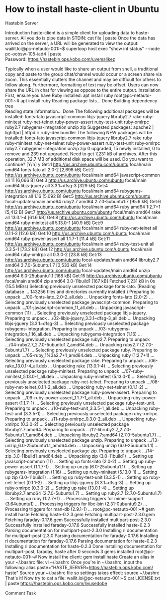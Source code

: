 # How to install haste-client in Ubuntu
Hastebin Server

Introduction
haste-client is a simple client for uploading data to haste-server. All you do is pipe data in STDIN:
cat file | paste
Once the data has arrived on the server, a URL will be generated to view the output:
wailit.loi@pc-netauto-001:~$ superloop host exec "show int status" --node pc-oobsw-105-iad4 | paste   
Password: 
https://hastebin.ops.kobo.com/uvemalikez

Typically when a user would like to share an output from shell, a traditional copy and paste to the group chat/channel would occur or a screen share via zoom. This essentially clutters the channel and may be difficult for others to follow along. Furthermore, formatting of text may be offset. Users can now share the URL in chat for viewing as oppose to the entire output.
Installation
First, ensure you have Ruby installed:
apt install ruby
root@pc-netauto-001:~# apt install ruby
Reading package lists... Done
Building dependency tree       
Reading state information... Done
The following additional packages will be installed:
  fonts-lato javascript-common libjs-jquery libruby2.7 rake ruby-minitest ruby-net-telnet ruby-power-assert ruby-test-unit
  ruby-xmlrpc ruby2.7 rubygems-integration unzip zip
Suggested packages:
  apache2 | lighttpd | httpd ri ruby-dev bundler
The following NEW packages will be installed:
  fonts-lato javascript-common libjs-jquery libruby2.7 rake ruby ruby-minitest ruby-net-telnet ruby-power-assert ruby-test-unit
  ruby-xmlrpc ruby2.7 rubygems-integration unzip zip
0 upgraded, 15 newly installed, 0 to remove and 239 not upgraded.
Need to get 7,231 kB of archives.
After this operation, 32.7 MB of additional disk space will be used.
Do you want to continue? [Y/n] y
Get:1 http://us.archive.ubuntu.com/ubuntu focal/main amd64 fonts-lato all 2.0-2 [2,698 kB]
Get:2 http://us.archive.ubuntu.com/ubuntu focal/main amd64 javascript-common all 11 [6,066 B]
Get:3 http://us.archive.ubuntu.com/ubuntu focal/main amd64 libjs-jquery all 3.3.1~dfsg-3 [329 kB]
Get:4 http://us.archive.ubuntu.com/ubuntu focal/main amd64 rubygems-integration all 1.16 [5,092 B]
Get:5 http://us.archive.ubuntu.com/ubuntu focal-updates/main amd64 ruby2.7 amd64 2.7.0-5ubuntu1.7 [95.6 kB]
Get:6 http://us.archive.ubuntu.com/ubuntu focal/main amd64 ruby amd64 1:2.7+1 [5,412 B]
Get:7 http://us.archive.ubuntu.com/ubuntu focal/main amd64 rake all 13.0.1-4 [61.6 kB]
Get:8 http://us.archive.ubuntu.com/ubuntu focal/main amd64 ruby-minitest all 5.13.0-1 [40.9 kB]
Get:9 http://us.archive.ubuntu.com/ubuntu focal/main amd64 ruby-net-telnet all 0.1.1-2 [12.6 kB]
Get:10 http://us.archive.ubuntu.com/ubuntu focal/main amd64 ruby-power-assert all 1.1.7-1 [11.4 kB]
Get:11 http://us.archive.ubuntu.com/ubuntu focal/main amd64 ruby-test-unit all 3.3.5-1 [73.2 kB]
Get:12 http://us.archive.ubuntu.com/ubuntu focal/main amd64 ruby-xmlrpc all 0.3.0-2 [23.8 kB]
Get:13 http://us.archive.ubuntu.com/ubuntu focal-updates/main amd64 libruby2.7 amd64 2.7.0-5ubuntu1.7 [3,533 kB]
Get:14 http://us.archive.ubuntu.com/ubuntu focal-updates/main amd64 unzip amd64 6.0-25ubuntu1.1 [168 kB]
Get:15 http://us.archive.ubuntu.com/ubuntu focal/main amd64 zip amd64 3.0-11build1 [167 kB]
Fetched 7,231 kB in 0s (15.5 MB/s)
Selecting previously unselected package fonts-lato.
(Reading database ... 143256 files and directories currently installed.)
Preparing to unpack .../00-fonts-lato_2.0-2_all.deb ...
Unpacking fonts-lato (2.0-2) ...
Selecting previously unselected package javascript-common.
Preparing to unpack .../01-javascript-common_11_all.deb ...
Unpacking javascript-common (11) ...
Selecting previously unselected package libjs-jquery.
Preparing to unpack .../02-libjs-jquery_3.3.1~dfsg-3_all.deb ...
Unpacking libjs-jquery (3.3.1~dfsg-3) ...
Selecting previously unselected package rubygems-integration.
Preparing to unpack .../03-rubygems-integration_1.16_all.deb ...
Unpacking rubygems-integration (1.16) ...
Selecting previously unselected package ruby2.7.
Preparing to unpack .../04-ruby2.7_2.7.0-5ubuntu1.7_amd64.deb ...
Unpacking ruby2.7 (2.7.0-5ubuntu1.7) ...
Selecting previously unselected package ruby.
Preparing to unpack .../05-ruby_1%3a2.7+1_amd64.deb ...
Unpacking ruby (1:2.7+1) ...
Selecting previously unselected package rake.
Preparing to unpack .../06-rake_13.0.1-4_all.deb ...
Unpacking rake (13.0.1-4) ...
Selecting previously unselected package ruby-minitest.
Preparing to unpack .../07-ruby-minitest_5.13.0-1_all.deb ...
Unpacking ruby-minitest (5.13.0-1) ...
Selecting previously unselected package ruby-net-telnet.
Preparing to unpack .../08-ruby-net-telnet_0.1.1-2_all.deb ...
Unpacking ruby-net-telnet (0.1.1-2) ...
Selecting previously unselected package ruby-power-assert.
Preparing to unpack .../09-ruby-power-assert_1.1.7-1_all.deb ...
Unpacking ruby-power-assert (1.1.7-1) ...
Selecting previously unselected package ruby-test-unit.
Preparing to unpack .../10-ruby-test-unit_3.3.5-1_all.deb ...
Unpacking ruby-test-unit (3.3.5-1) ...
Selecting previously unselected package ruby-xmlrpc.
Preparing to unpack .../11-ruby-xmlrpc_0.3.0-2_all.deb ...
Unpacking ruby-xmlrpc (0.3.0-2) ...
Selecting previously unselected package libruby2.7:amd64.
Preparing to unpack .../12-libruby2.7_2.7.0-5ubuntu1.7_amd64.deb ...
Unpacking libruby2.7:amd64 (2.7.0-5ubuntu1.7) ...
Selecting previously unselected package unzip.
Preparing to unpack .../13-unzip_6.0-25ubuntu1.1_amd64.deb ...
Unpacking unzip (6.0-25ubuntu1.1) ...
Selecting previously unselected package zip.
Preparing to unpack .../14-zip_3.0-11build1_amd64.deb ...
Unpacking zip (3.0-11build1) ...
Setting up javascript-common (11) ...
Setting up fonts-lato (2.0-2) ...
Setting up ruby-power-assert (1.1.7-1) ...
Setting up unzip (6.0-25ubuntu1.1) ...
Setting up rubygems-integration (1.16) ...
Setting up ruby-minitest (5.13.0-1) ...
Setting up zip (3.0-11build1) ...
Setting up ruby-test-unit (3.3.5-1) ...
Setting up ruby-net-telnet (0.1.1-2) ...
Setting up libjs-jquery (3.3.1~dfsg-3) ...
Setting up ruby-xmlrpc (0.3.0-2) ...
Setting up rake (13.0.1-4) ...
Setting up libruby2.7:amd64 (2.7.0-5ubuntu1.7) ...
Setting up ruby2.7 (2.7.0-5ubuntu1.7) ...
Setting up ruby (1:2.7+1) ...
Processing triggers for mime-support (3.64ubuntu1) ...
Processing triggers for libc-bin (2.31-0ubuntu9.2) ...
Processing triggers for man-db (2.9.1-1) ...
root@pc-netauto-001:~# gem install haste
Fetching haste-0.2.3.gem
Fetching multipart-post-2.3.0.gem
Fetching faraday-0.17.6.gem
Successfully installed multipart-post-2.3.0
Successfully installed faraday-0.17.6
Successfully installed haste-0.2.3
Parsing documentation for multipart-post-2.3.0
Installing ri documentation for multipart-post-2.3.0
Parsing documentation for faraday-0.17.6
Installing ri documentation for faraday-0.17.6
Parsing documentation for haste-0.2.3
Installing ri documentation for haste-0.2.3
Done installing documentation for multipart-post, faraday, haste after 0 seconds
3 gems installed
root@pc-netauto-001:~#
Now install the client:
gem install haste
Create an alias in your ~/.bashrc file:
vi ~/.bashrc
Once you're in ~/.bashrc, input the following:
alias paste="HASTE_SERVER=https://hastebin.ops.kobo.com/ haste"
Source your ~/.bashrc file so settings takes effect:
source ~/.bashrc
That's it! Now try to cat a file:
wailit.loi@pc-netauto-001:~$ cat LICENSE.txt | paste
https://hastebin.ops.kobo.com/liyusedobe








Comment
Task

